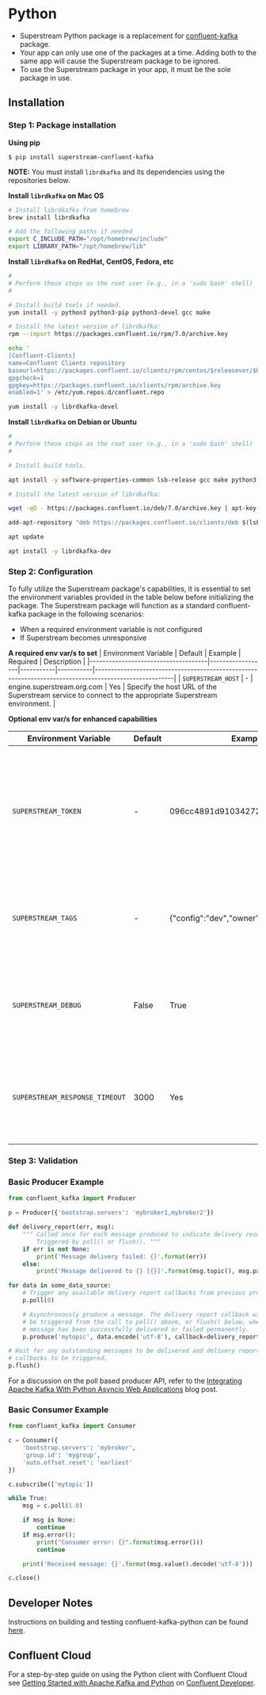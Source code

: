 # Python

- Superstream Python package is a replacement for [confluent-kafka](https://github.com/confluentinc/confluent-kafka-python) package.
- Your app can only use one of the packages at a time. Adding both to the same app will cause the Superstream package to be ignored.
- To use the Superstream package in your app, it must be the sole package in use.

## Installation
### Step 1: Package installation

**Using pip**

    $ pip install superstream-confluent-kafka

**NOTE:** You must install `librdkafka` and its dependencies using
          the repositories below.

**Install `librdkafka` on Mac OS**
```bash
# Install librdkafka from homebrew
brew install librdkafka

# Add the following paths if needed
export C_INCLUDE_PATH="/opt/homebrew/include"
export LIBRARY_PATH="/opt/homebrew/lib"
```

**Install `librdkafka` on RedHat, CentOS, Fedora, etc**
```bash
#
# Perform these steps as the root user (e.g., in a 'sudo bash' shell)
#

# Install build tools if needed.
yum install -y python3 python3-pip python3-devel gcc make

# Install the latest version of librdkafka:
rpm --import https://packages.confluent.io/rpm/7.0/archive.key

echo '
[Confluent-Clients]
name=Confluent Clients repository
baseurl=https://packages.confluent.io/clients/rpm/centos/$releasever/$basearch
gpgcheck=1
gpgkey=https://packages.confluent.io/clients/rpm/archive.key
enabled=1' > /etc/yum.repos.d/confluent.repo

yum install -y librdkafka-devel
```

**Install `librdkafka` on Debian or Ubuntu**
```bash
#
# Perform these steps as the root user (e.g., in a 'sudo bash' shell)
#

# Install build tools.

apt install -y software-properties-common lsb-release gcc make python3 python3-pip python3-dev

# Install the latest version of librdkafka:

wget -qO - https://packages.confluent.io/deb/7.0/archive.key | apt-key add -

add-apt-repository "deb https://packages.confluent.io/clients/deb $(lsb_release -cs) main"

apt update

apt install -y librdkafka-dev
```

### Step 2: Configuration

To fully utilize the Superstream package's capabilities, it is essential to set the environment variables provided in the table below before initializing the package. 
The Superstream package will function as a standard confluent-kafka package in the following scenarios:
- When a required environment variable is not configured
- If Superstream becomes unresponsive

**A required env var/s to set**
| Environment Variable                | Default          | Example  | Required  | Description                                                                                           |
|-------------------------------------|------------------|-----------|-----------|-------------------------------------------------------------------------------------------------------|
| `SUPERSTREAM_HOST`                  | -                | engine.superstream.org.com       | Yes       | Specify the host URL of the Superstream service to connect to the appropriate Superstream environment. |

**Optional env var/s for enhanced capabilities**

| Environment Variable                | Default          | Example  | Required  | Description                                                                                           |
|-------------------------------------|------------------|-----------|-----------|-------------------------------------------------------------------------------------------------------|
| `SUPERSTREAM_TOKEN`                 | -                | 096cc4891d91034272fbc3dae2a53ad4       | No        | This authentication token is required when the engine is configured to work with local authentication, to securely access the Superstream services. |
| `SUPERSTREAM_TAGS`                  | -     | {"config":"dev","owner":"bi_app"}       | No        | Set this variable to tag the client. This value of this variable should be a valid JSON string.            |
| `SUPERSTREAM_DEBUG`                 | False            | True       | No        | Set this variable to true to enable Superstream logs. By default, there will not be any Superstream related logs. |
| `SUPERSTREAM_RESPONSE_TIMEOUT`       | 3000            | Yes       | No        | Set this variable to specify a timeout in milliseconds to wait for the Superstream service response.         |

### Step 3: Validation


### Basic Producer Example

```python
from confluent_kafka import Producer

p = Producer({'bootstrap.servers': 'mybroker1,mybroker2'})

def delivery_report(err, msg):
    """ Called once for each message produced to indicate delivery result.
        Triggered by poll() or flush(). """
    if err is not None:
        print('Message delivery failed: {}'.format(err))
    else:
        print('Message delivered to {} [{}]'.format(msg.topic(), msg.partition()))

for data in some_data_source:
    # Trigger any available delivery report callbacks from previous produce() calls
    p.poll(0)

    # Asynchronously produce a message. The delivery report callback will
    # be triggered from the call to poll() above, or flush() below, when the
    # message has been successfully delivered or failed permanently.
    p.produce('mytopic', data.encode('utf-8'), callback=delivery_report)

# Wait for any outstanding messages to be delivered and delivery report
# callbacks to be triggered.
p.flush()
```

For a discussion on the poll based producer API, refer to the
[Integrating Apache Kafka With Python Asyncio Web Applications](https://www.confluent.io/blog/kafka-python-asyncio-integration/)
blog post.


### Basic Consumer Example

```python
from confluent_kafka import Consumer

c = Consumer({
    'bootstrap.servers': 'mybroker',
    'group.id': 'mygroup',
    'auto.offset.reset': 'earliest'
})

c.subscribe(['mytopic'])

while True:
    msg = c.poll(1.0)

    if msg is None:
        continue
    if msg.error():
        print("Consumer error: {}".format(msg.error()))
        continue

    print('Received message: {}'.format(msg.value().decode('utf-8')))

c.close()
```

## Developer Notes

Instructions on building and testing confluent-kafka-python can be found [here](DEVELOPER.md).


## Confluent Cloud

For a step-by-step guide on using the Python client with Confluent Cloud see [Getting Started with Apache Kafka and Python](https://developer.confluent.io/get-started/python/) on [Confluent Developer](https://developer.confluent.io/). 
